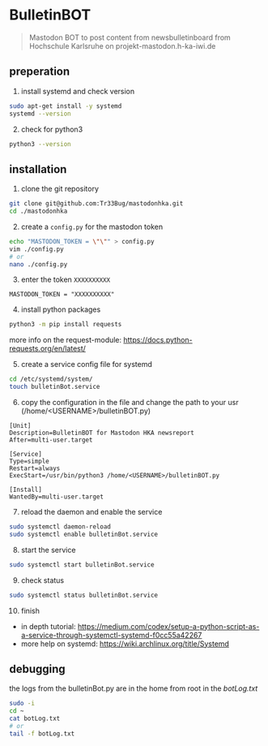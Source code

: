 # BulletinBOT
> Mastodon BOT to post content from newsbulletinboard from Hochschule Karlsruhe on projekt-mastodon.h-ka-iwi.de

## preperation

1. install systemd and check version
```bash
sudo apt-get install -y systemd
systemd --version
```

2. check for python3
```bash
python3 --version
```

## installation

1. clone the git repository
```bash
git clone git@github.com:Tr33Bug/mastodonhka.git
cd ./mastodonhka
```
2. create a `config.py` for the mastodon token
```bash
echo "MASTODON_TOKEN = \"\"" > config.py
vim ./config.py
# or
nano ./config.py
```

3. enter the token `XXXXXXXXXX`
```
MASTODON_TOKEN = "XXXXXXXXXX"
```

4. install python packages
```bash
python3 -m pip install requests
```
more info on the request-module: https://docs.python-requests.org/en/latest/

5. create a service config file for systemd
```bash
cd /etc/systemd/system/
touch bulletinBot.service
```

6. copy the configuration in the file and change the path to your usr (/home/\<USERNAME\>/bulletinBOT.py)
```
[Unit]
Description=BulletinBOT for Mastodon HKA newsreport
After=multi-user.target

[Service]
Type=simple
Restart=always
ExecStart=/usr/bin/python3 /home/<USERNAME>/bulletinBOT.py

[Install]
WantedBy=multi-user.target
```

7. reload the daemon and enable the service
```bash
sudo systemctl daemon-reload
sudo systemctl enable bulletinBot.service
```

8. start the service
```bash
sudo systemctl start bulletinBot.service
```

9. check status
```bash
sudo systemctl status bulletinBot.service
```

10. finish
- in depth tutorial: https://medium.com/codex/setup-a-python-script-as-a-service-through-systemctl-systemd-f0cc55a42267
- more help on systemd: https://wiki.archlinux.org/title/Systemd

## debugging
the logs from the bulletinBot.py are in the home from root in the *botLog.txt*
```bash
sudo -i
cd ~
cat botLog.txt
# or 
tail -f botLog.txt
```
